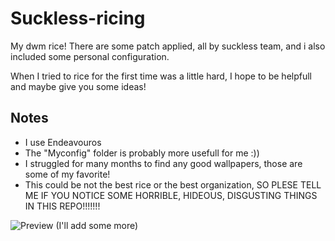 # Suckless-ricing
My dwm rice!
There are some patch applied, all by suckless team, and i also included some personal configuration. 

When I tried to rice for the first time was a little hard, I hope to be helpfull and maybe give you some ideas!

## Notes
- I use Endeavouros 
- The "Myconfig" folder is probably more usefull for me :))
- I struggled for many months to find any good wallpapers, those are some of my favorite!
- This could be not the best rice or the best organization, SO PLESE TELL ME IF YOU NOTICE SOME HORRIBLE, HIDEOUS, DISGUSTING THINGS IN THIS REPO!!!!!!!

![Preview (I'll add some more)](./Wallpapers/scrot.png)
